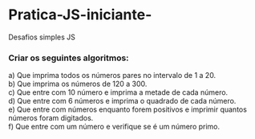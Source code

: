 # Pratica-JS-iniciante-
Desafios simples JS

### Criar os seguintes algoritmos: <BR>
  a) Que imprima todos os números pares no intervalo de 1 a 20. <BR>
  b) Que imprima os números de 120 a 300. <BR>
  c) Que entre com 10 número e imprima a metade de cada número. <BR>
  d) Que entre com 6 números e imprima o quadrado de cada número. <BR>
  e) Que entre com números enquanto forem positivos e imprimir quantos números foram digitados. <BR>
  f) Que entre com um número e verifique se é um número primo.
